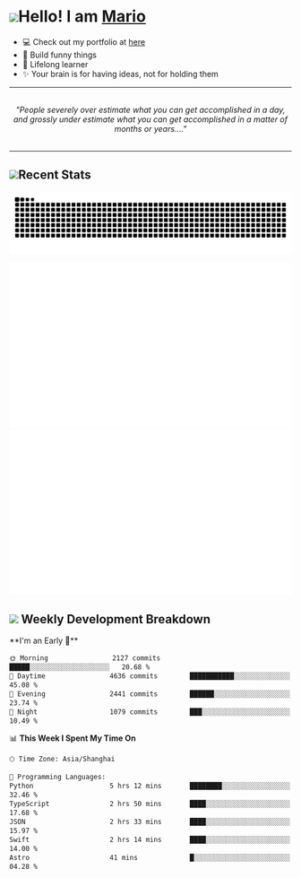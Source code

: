 <h1><a href = "#"><img src="https://media.giphy.com/media/VgCDAzcKvsR6OM0uWg/giphy.gif" width="50"></a><span>Hello! I am <a href="https://github.com/mario1in">Mario</a></span></h1>

- 💻 Check out my portfolio at [here](https://shixiong.name)
- 🔨 Build funny things
- 🚀 Lifelong learner
- ✨ Your brain is for having ideas, not for holding them

<hr/>
<br/>
<div align="center">
<i>"People severely over estimate what you can get accomplished in a day, and grossly under estimate what you can get accomplished in a matter of months or years...." </i>
</div>
<br/>
<hr/>

<h2 align="left">
  <a href="#"><img src="https://emojis.slackmojis.com/emojis/images/1643514389/3643/cool-doge.gif?1643514389" height="30"></a>Recent Stats
</h2>

<picture>
  <source
    media="(prefers-color-scheme: dark)"
    srcset="https://raw.githubusercontent.com/mario1in/mario1in/output/github-contribution-grid-snake-dark.svg"
  />
  <source
    media="(prefers-color-scheme: light)"
    srcset="https://raw.githubusercontent.com/mario1in/mario1in/output/github-contribution-grid-snake.svg"
  />
  <img
    alt="github contribution grid snake animation"
    src="https://raw.githubusercontent.com/mario1in/mario1in/output/github-contribution-grid-snake.svg"
  />
</picture>

![overview](https://raw.githubusercontent.com/mario1in/mario1in/stats-output/generated/overview.svg)
![languages](https://raw.githubusercontent.com/mario1in/mario1in/stats-output/generated/languages.svg)

<h2 align="left">
  <a href="#"><img src="https://emojis.slackmojis.com/emojis/images/1643514062/184/nyancat_big.gif?1643514062" height="30"></a> Weekly Development Breakdown
</h2>
<!--START_SECTION:waka-->
**I'm an Early 🐤** 

```text
🌞 Morning                2127 commits        █████░░░░░░░░░░░░░░░░░░░░   20.68 % 
🌆 Daytime                4636 commits        ███████████░░░░░░░░░░░░░░   45.08 % 
🌃 Evening                2441 commits        ██████░░░░░░░░░░░░░░░░░░░   23.74 % 
🌙 Night                  1079 commits        ███░░░░░░░░░░░░░░░░░░░░░░   10.49 % 
```


📊 **This Week I Spent My Time On** 

```text
🕑︎ Time Zone: Asia/Shanghai

💬 Programming Languages: 
Python                   5 hrs 12 mins       ████████░░░░░░░░░░░░░░░░░   32.46 % 
TypeScript               2 hrs 50 mins       ████░░░░░░░░░░░░░░░░░░░░░   17.68 % 
JSON                     2 hrs 33 mins       ████░░░░░░░░░░░░░░░░░░░░░   15.97 % 
Swift                    2 hrs 14 mins       ████░░░░░░░░░░░░░░░░░░░░░   14.00 % 
Astro                    41 mins             █░░░░░░░░░░░░░░░░░░░░░░░░   04.28 % 
```


<!--END_SECTION:waka-->

